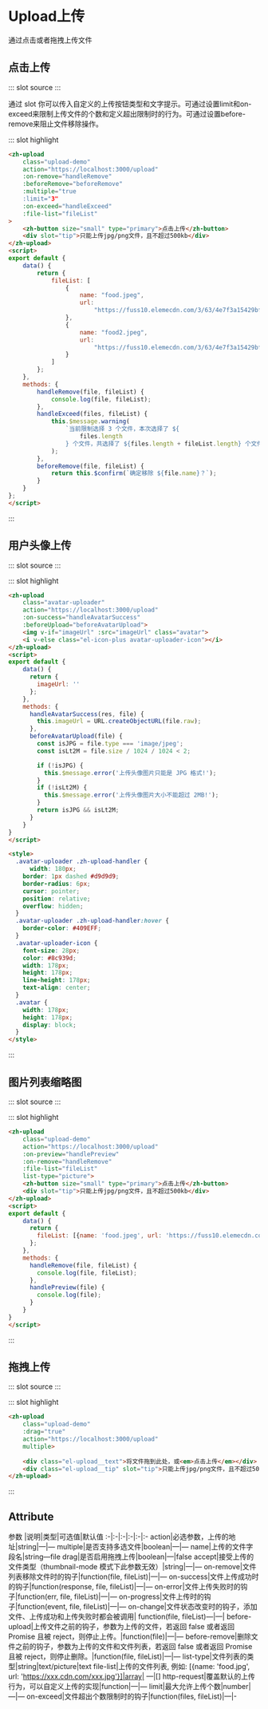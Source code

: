 # Upload上传 
通过点击或者拖拽上传文件

## 点击上传

<demo-block>
::: slot source
<upload-test1></upload-test1>
:::

通过 slot 你可以传入自定义的上传按钮类型和文字提示。可通过设置limit和on-exceed来限制上传文件的个数和定义超出限制时的行为。可通过设置before-remove来阻止文件移除操作。

::: slot highlight
```html
<zh-upload
    class="upload-demo"
    action="https://localhost:3000/upload"
    :on-remove="handleRemove"
    :beforeRemove="beforeRemove"
    :multiple="true
    :limit="3"
    :on-exceed="handleExceed"
    :file-list="fileList"
>
    <zh-button size="small" type="primary">点击上传</zh-button>
    <div slot="tip">只能上传jpg/png文件，且不超过500kb</div>
</zh-upload>
<script>
export default {
    data() {
        return {
            fileList: [
                {
                    name: "food.jpeg",
                    url:
                        "https://fuss10.elemecdn.com/3/63/4e7f3a15429bfda99bce42a18cdd1jpeg.jpeg?imageMogr2/thumbnail/360x360/format/webp/quality/100"
                },
                {
                    name: "food2.jpeg",
                    url:
                        "https://fuss10.elemecdn.com/3/63/4e7f3a15429bfda99bce42a18cdd1jpeg.jpeg?imageMogr2/thumbnail/360x360/format/webp/quality/100"
                }
            ]
        };
    },
    methods: {
        handleRemove(file, fileList) {
            console.log(file, fileList);
        },
        handleExceed(files, fileList) {
            this.$message.warning(
                `当前限制选择 3 个文件，本次选择了 ${
                    files.length
                } 个文件，共选择了 ${files.length + fileList.length} 个文件`
            );
        },
        beforeRemove(file, fileList) {
            return this.$confirm(`确定移除 ${file.name}？`);
        }
    }
};
</script>
```
:::
</demo-block>


## 用户头像上传

<demo-block>
::: slot source
<upload-test2></upload-test2>
:::

::: slot highlight
```html
<zh-upload
    class="avatar-uploader"
    action="https://localhost:3000/upload"
    :on-success="handleAvatarSuccess"
    :beforeUpload="beforeAvatarUpload">
    <img v-if="imageUrl" :src="imageUrl" class="avatar">
    <i v-else class="el-icon-plus avatar-uploader-icon"></i>
</zh-upload>
<script>
export default {
    data() {
      return {
        imageUrl: ''
      };
    },
    methods: {
      handleAvatarSuccess(res, file) {
        this.imageUrl = URL.createObjectURL(file.raw);
      },
      beforeAvatarUpload(file) {
        const isJPG = file.type === 'image/jpeg';
        const isLt2M = file.size / 1024 / 1024 < 2;

        if (!isJPG) {
          this.$message.error('上传头像图片只能是 JPG 格式!');
        }
        if (!isLt2M) {
          this.$message.error('上传头像图片大小不能超过 2MB!');
        }
        return isJPG && isLt2M;
      }
    }
}
</script>

<style>
  .avatar-uploader .zh-upload-handler {
      width: 180px;
    border: 1px dashed #d9d9d9;
    border-radius: 6px;
    cursor: pointer;
    position: relative;
    overflow: hidden;
  }
  .avatar-uploader .zh-upload-handler:hover {
    border-color: #409EFF;
  }
  .avatar-uploader-icon {
    font-size: 28px;
    color: #8c939d;
    width: 178px;
    height: 178px;
    line-height: 178px;
    text-align: center;
  }
  .avatar {
    width: 178px;
    height: 178px;
    display: block;
  }
</style>
```
:::
</demo-block>

## 图片列表缩略图

<demo-block>
::: slot source
<upload-test3></upload-test3>
:::

::: slot highlight
```html
<zh-upload
    class="upload-demo"
    action="https://localhost:3000/upload"
    :on-preview="handlePreview"
    :on-remove="handleRemove"
    :file-list="fileList"
    list-type="picture">
    <zh-button size="small" type="primary">点击上传</zh-button>
    <div slot="tip">只能上传jpg/png文件，且不超过500kb</div>
</zh-upload>
<script>
export default {
    data() {
      return {
        fileList: [{name: 'food.jpeg', url: 'https://fuss10.elemecdn.com/3/63/4e7f3a15429bfda99bce42a18cdd1jpeg.jpeg?imageMogr2/thumbnail/360x360/format/webp/quality/100'}, {name: 'food2.jpeg', url: 'https://fuss10.elemecdn.com/3/63/4e7f3a15429bfda99bce42a18cdd1jpeg.jpeg?imageMogr2/thumbnail/360x360/format/webp/quality/100'}]
      };
    },
    methods: {
      handleRemove(file, fileList) {
        console.log(file, fileList);
      },
      handlePreview(file) {
        console.log(file);
      }
    }
}
</script>
```
:::
</demo-block>

## 拖拽上传
<demo-block>
::: slot source
<upload-test4></upload-test4>
:::

::: slot highlight
```html
<zh-upload
    class="upload-demo"
    :drag="true"
    action="https://localhost:3000/upload"
    multiple>
    
    <div class="el-upload__text">将文件拖到此处，或<em>点击上传</em></div>
    <div class="el-upload__tip" slot="tip">只能上传jpg/png文件，且不超过500kb</div>
</zh-upload>
```
:::
</demo-block>


## Attribute

参数 |说明|类型|可选值|默认值
:-|:-|:-|:-|:-|:-
action|必选参数，上传的地址|string|—|—
multiple|是否支持多选文件|boolean|—|—
name|上传的文件字段名|string—file
drag|是否启用拖拽上传|boolean|—|false
accept|接受上传的文件类型（thumbnail-mode 模式下此参数无效）|string|—|—
on-remove|文件列表移除文件时的钩子|function(file, fileList)|—|—
on-success|文件上传成功时的钩子|function(response, file, fileList)|—|—
on-error|文件上传失败时的钩子|function(err, file, fileList)|—|—
on-progress|文件上传时的钩子|function(event, file, fileList)|—|—
on-change|文件状态改变时的钩子，添加文件、上传成功和上传失败时都会被调用|	function(file, fileList)—|—|
before-upload|上传文件之前的钩子，参数为上传的文件，若返回 false 或者返回 Promise 且被 reject，则停止上传。|function(file)|—|—
before-remove|删除文件之前的钩子，参数为上传的文件和文件列表，若返回 false 或者返回 Promise 且被 reject，则停止删除。|function(file, fileList)|—|—
list-type|文件列表的类型|string|text/picture|text
file-list|上传的文件列表, 例如: [{name: 'food.jpg', url: 'https://xxx.cdn.com/xxx.jpg'}]|array|	—|[]
http-request|覆盖默认的上传行为，可以自定义上传的实现|function|—|—
limit|最大允许上传个数|number|—|—
on-exceed|文件超出个数限制时的钩子|function(files, fileList)|—|-

